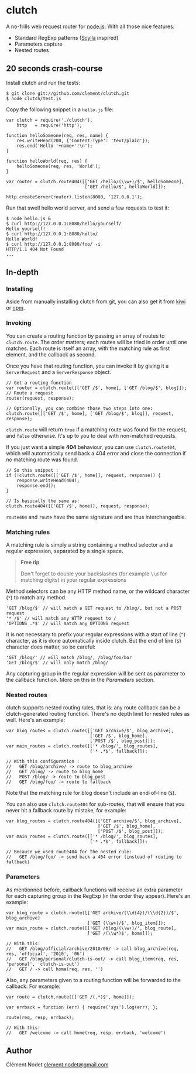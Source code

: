 # clutch

A no-frills web request router for [node.js](http://nodejs.org). With all those nice features:

* Standard RegExp patterns ([Scylla](http://github.com/ithinkihaveacat/node-scylla/) inspired)
* Parameters capture
* Nested routes

## 20 seconds crash-course

Install clutch and run the tests:

    $ git clone git://github.com/clement/clutch.git
    $ node clutch/test.js

Copy the following snippet in a `hello.js` file:

    var clutch = require('./clutch'),
        http   = require('http');

    function helloSomeone(req, res, name) {
        res.writeHead(200, {'Content-Type': 'text/plain'});
        res.end('Hello '+name+'!\n');
    }

    function helloWorld(req, res) {
        helloSomeone(req, res, 'World');
    }

    var router = clutch.route404([['GET /hello/(\\w+)/$', helloSomeone],
                                  ['GET /hello/$', helloWorld]]);
    
    http.createServer(router).listen(8080, '127.0.0.1');
    
Run that swell hello world server, and send a few requests to test it:

    $ node hello.js &
    $ curl http://127.0.0.1:8080/hello/yourself/
    Hello yourself!
    $ curl http://127.0.0.1:8080/hello/
    Hello World!
    $ curl http://127.0.0.1:8080/foo/ -i
    HTTP/1.1 404 Not Found
    ...

## In-depth

### Installing

Aside from manually installing clutch from git, you can also get it from [kiwi](http://github.com/visionmedia/kiwi) or [npm](http://github.com/isaacs/npm).

### Invoking

You can create a routing function by passing an array of routes to `clutch.route`. The order matters; each routes will be tried in order until one matches. Each route is itself an array, with the matching rule as first element, and the callback as second.

Once you have that routing function, you can invoke it by giving it a `ServerRequest` and a `ServerResponse` object.

    // Get a routing function
    var router = clutch.route([['GET /$', home], ['GET /blog/$', blog]]);
    // Route a request
    router(request, response);

    // Optionally, you can combine those two steps into one:
    clutch.route([['GET /$', home], ['GET /blog/$', blog]], request, response);

`clutch.route` will return `true` if a matching route was found for the request, and `false` otherwise. It's up to you to deal with non-matched requests.

If you just want a simple **404** behaviour, you can use `clutch.route404`, which will automatically send back a 404 error and close the connection if no matching route was found.

    // So this snippet :
    if (!clutch.route([['GET /$', home]], request, response)) {
        response.writeHead(404);
        response.end();
    }

    // Is basically the same as:
    clutch.route404([['GET /$', home]], request, response);

`route404` and `route` have the same signature and are thus interchangeable.

### Matching rules

A matching rule is simply a string containing a method selector and a regular expression, separated by a single space.

> **Free tip**
>
> Don't forget to double your backslashes (for example `\\d` for matching digits) in your regular expressions

Method selectors can be any HTTP method name, or the wildcard character (`*`) to match any method.

    'GET /blog/$' // will match a GET request to /blog/, but not a POST request
    '* /$' // will match any HTTP request to /
    'OPTIONS .*$' // will match any OPTIONS request

It is not necessary to prefix your regular expressions with a start of line (`^`) character, as it is done automatically inside clutch. But the end of line (`$`) character does matter, so be careful:

    'GET /blog/' // will match /blog/, /blog/foo/bar
    'GET /blog/$' // will only match /blog/

Any capturing group in the regular expression will be sent as parameter to the callback function. More on this in the *Parameters* section.

### Nested routes

clutch supports nested routing rules, that is: any route callback can be a clutch-generated routing function. There's no depth limit for nested rules as well. Here's an example:

    var blog_routes = clutch.route([['GET archive/$', blog_archive],
                                    ['GET /$', blog_home],
                                    ['POST /$', blog_post]]);
    var main_routes = clutch.route([['* /blog/', blog_routes],
                                    ['* .*$', fallback]]);

    // With this configuration :
    //   GET /blog/archive/ -> route to blog_archive
    //   GET /blog/ -> route to blog_home
    //   POST /blog/ -> route to blog_post
    //   GET /blog/foo/ -> route to fallback

Note that the matching rule for blog doesn't include an end-of-line (`$`).

You can also use `clutch.route404` for sub-routes, that will ensure that you never hit a fallback route by mistake, for example:

    var blog_routes = clutch.route404([['GET archive/$', blog_archive],
                                       ['GET /$', blog_home],
                                       ['POST /$', blog_post]]);
    var main_routes = clutch.route([['* /blog/', blog_routes],
                                    ['* .*$', fallback]]);

    // Because we used route404 for the nested rule:
    //   GET /blog/foo/ -> send back a 404 error (instead of routing to fallback)

### Parameters

As mentionned before, callback functions will receive an extra parameter for each capturing group in the RegExp (in the order they appear). Here's an example:

    var blog_route = clutch.route([['GET archive/(\\d{4})/(\\d{2})/$', blog_archive]
                                   ['GET (\\w+)/$', blog_item]]);
    var main_route = clutch.route([['GET /blog/(\\w+)/', blog_route],
                                   ['GET /(\\w*)$', home]]);

    // With this:
    //   GET /blog/official/archive/2010/06/ -> call blog_archive(req, res, 'official', '2010', '06')
    //   GET /blog/personal/clutch-is-out/ -> call blog_item(req, res, 'personal', 'clutch-is-out')
    //   GET / -> call home(req, res, '')

Also, any parameters given to a routing function will be forwarded to the callback. For example:

    var route = clutch.route([['GET /(.*)$', home]]);

    var errback = function (err) { require('sys').log(err); };

    route(req, resp, errback);

    // With this:
    //   GET /welcome -> call home(req, resp, errback, 'welcome')

## Author

Clément Nodet
[clement.nodet@gmail.com](mailto:clement.nodet@gmail.com)
